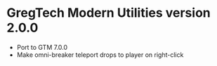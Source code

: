 # GregTech Modern Utilities version 2.0.0

* Port to GTM 7.0.0
* Make omni-breaker teleport drops to player on right-click
